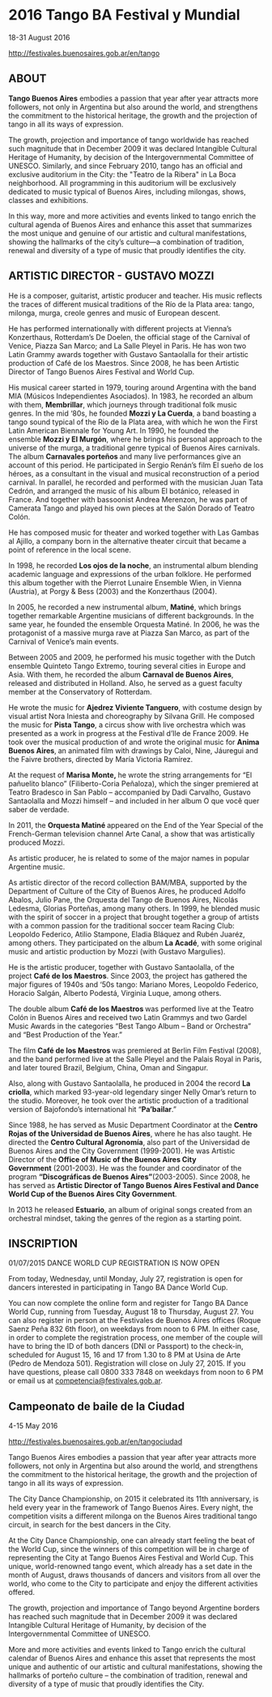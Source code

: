 2016 Tango BA Festival y Mundial
================================

18-31 August 2016


http://festivales.buenosaires.gob.ar/en/tango


## ABOUT

__Tango Buenos Aires__ embodies a passion that year after year 
attracts more followers, not only in Argentina but also around the world, and strengthens the commitment to the historical heritage, the growth and the projection of tango in all its ways of expression.

The growth, projection and importance of tango worldwide has reached such magnitude that in December 2009 it was declared Intangible Cultural Heritage of Humanity, by decision of the Intergovernmental Committee of UNESCO. Similarly, and since February 2010, tango has an official and exclusive auditorium in the City: the "Teatro de la Ribera" in La Boca neighborhood. All programming in this auditorium will be exclusively dedicated to music typical of Buenos Aires, including milongas, shows, classes and exhibitions.

In this way, more and more activities and events linked to tango enrich the cultural agenda of Buenos Aires and enhance this asset that summarizes the most unique and genuine of our artistic and cultural manifestations, showing the hallmarks of the city’s culture—a combination of tradition, renewal and diversity of a type of music that proudly identifies the city.


## ARTISTIC DIRECTOR - GUSTAVO MOZZI

He is a composer, guitarist, artistic producer and teacher. His music reflects the traces of different musical traditions of the Río de la Plata area: tango, milonga,&nbsp;murga, creole genres and music of European descent.

He has performed internationally with different projects at Vienna’s Konzerthaus, Rotterdam’s De Doelen, the official stage of the Carnival of Venice, Piazza San Marco; and La Salle Pleyel in Paris. He has won two Latin Grammy awards together with Gustavo Santaolalla for their artistic production of&nbsp;Café de los Maestros. Since 2008, he has been Artistic Director of Tango Buenos Aires Festival and World Cup.

His musical career started in 1979, touring around Argentina with the band MIA (Músicos Independientes Asociados). In 1983, he recorded an album with them,&nbsp;<strong>Membrillar</strong>, which journeys through traditional folk music genres. In the mid ‘80s, he founded&nbsp;<strong>Mozzi y La Cuerda</strong>, a band boasting a tango sound typical of the Rio de la Plata area, with which he won the First Latin American Biennale for Young Art. In 1990, he founded the ensemble&nbsp;<strong>Mozzi y El Murgón</strong>, where he brings his personal approach to the universe of the&nbsp;murga, a traditional genre typical of Buenos Aires carnivals. The album&nbsp;<strong>Carnavales porteños&nbsp;</strong>and many live performances give an account of this period. He participated in Sergio Renán’s film&nbsp;El sueño de los héroes, as a consultant in the visual and musical reconstruction of a period carnival. In parallel, he recorded and performed with the musician Juan Tata Cedrón, and arranged the music of his album&nbsp;El botánico, released in France. And together with bassoonist Andrea Merenzon, he was part of Camerata Tango and played his own pieces at the Salón Dorado of Teatro Colón.

He has composed music for theater and worked together with&nbsp;Las Gambas al Ajillo, a company born in the alternative theater circuit that became a point of reference in the local scene.

In 1998, he recorded&nbsp;<strong>Los ojos de la noche</strong>, an instrumental album blending academic language and expressions of the urban folklore. He performed this album together with the Pierrot Lunaire Ensemble Wien, in Vienna (Austria), at Porgy &amp; Bess (2003) and the&nbsp;Konzerthaus&nbsp;(2004).

In 2005, he recorded a new instrumental album,&nbsp;<strong>Matiné</strong>, which brings together remarkable Argentine musicians of different backgrounds. In the same year, he founded the ensemble Orquesta Matiné. In 2006, he was the protagonist of a massive&nbsp;murga&nbsp;rave at Piazza San Marco, as part of the Carnival of Venice’s main events.

Between 2005 and 2009, he performed his music together with the Dutch ensemble Quinteto Tango Extremo, touring several cities in Europe and Asia. With them, he recorded the album&nbsp;<strong>Carnaval de Buenos Aires</strong>, released and distributed in Holland. Also, he served as a guest faculty member at the Conservatory of Rotterdam.

He wrote the music for&nbsp;<strong>Ajedrez Viviente Tanguero</strong>, with costume design by visual artist Nora Iniesta and choreography by Silvana Grill. He composed the music for&nbsp;<strong>Pista Tango</strong>, a circus show with live orchestra which was presented as a work in progress at the Festival d’Ile de France 2009. He took over the musical production of and wrote the original music for&nbsp;<strong>Anima Buenos Aires</strong>,<strong>&nbsp;</strong>an animated film with drawings by Caloi, Nine, Jáuregui and the Faivre brothers, directed by María Victoria Ramírez.

At the request of&nbsp;<strong>Marisa Monte,&nbsp;</strong>he wrote the string arrangements for “El pañuelito blanco”&nbsp;(Filiberto-Coria Peñaloza), which the singer premiered at Teatro Bradesco in San Pablo – accompanied by Dadi Carvalho, Gustavo Santaolalla and Mozzi himself – and included in her album&nbsp;O que você quer saber de verdade.

In 2011, the&nbsp;<strong>Orquesta Matiné&nbsp;</strong>appeared on the End of the Year Special of the French-German television channel Arte Canal, a show that was artistically produced Mozzi.

As artistic producer, he is related to some of the major names in popular Argentine music.

As artistic director of the record collection BAM/MBA, supported by the Department of Culture of the City of Buenos Aires, he produced Adolfo Abalos, Julio Pane, the Orquesta del Tango de Buenos Aires, Nicolás Ledesma, Glorias Porteñas, among many others. In 1999, he blended music with the spirit of soccer in a project that brought together a group of artists with a common passion for the traditional soccer team Racing Club: Leopoldo Federico, Atilio Stampone, Eladia Bláquez and Rubén Juaréz, among others. They participated on the album&nbsp;<strong>La Acadé</strong>, with some original music and artistic production by Mozzi (with Gustavo Margulies).

He is the artistic producer, together with Gustavo Santaolalla, of the project&nbsp;<strong>Café de los Maestros</strong>. Since 2003, the project has gathered the major figures of 1940s and ‘50s tango: Mariano Mores, Leopoldo Federico, Horacio Salgán, Alberto Podestá, Virginia Luque, among others.

The double album&nbsp;<strong>Café de los Maestros&nbsp;</strong>was performed live at the Teatro Colón in Buenos Aires and received two Latin Grammys and two Gardel Music Awards in the categories “Best Tango Album – Band or Orchestra” and “Best Production of the Year.”

The film&nbsp;<strong>Café de los Maestros&nbsp;</strong>was premiered at Berlin Film Festival (2008), and the band performed live at the Salle Pleyel and the Palais Royal in Paris, and later toured Brazil, Belgium, China, Oman and Singapur.

Also, along with Gustavo Santaolalla, he produced in 2004 the record&nbsp;<strong>La criolla</strong>, which marked 93-year-old legendary singer Nelly Omar’s return to the studio. Moreover, he took over the artistic production of a traditional version of Bajofondo’s international hit “<strong>Pa’bailar</strong>.”

Since 1988, he has served as Music Department Coordinator at the&nbsp;<strong>Centro Rojas of the Universidad de Buenos Aires</strong>,&nbsp;where he has also taught. He directed the&nbsp;<strong>Centro Cultural&nbsp;Agronomía</strong>, also part of the&nbsp;Universidad de Buenos Aires&nbsp;and the City Government (1999-2001). He was Artistic Director of the<strong>&nbsp;Office of Music of the Buenos Aires City Government</strong>&nbsp;(2001-2003). He was the founder and coordinator of the program&nbsp;<strong>“Discográficas de Buenos Aires”</strong>(2003-2005). Since 2008, he has served as&nbsp;<strong>Artistic Director of Tango Buenos Aires Festival and Dance World Cup&nbsp;of the Buenos Aires City Government</strong>.

In 2013 he released&nbsp;<strong>Estuario</strong>, an album of original songs created from an orchestral mindset, taking the genres of the region as a starting point.


## INSCRIPTION


01/07/2015
DANCE WORLD CUP REGISTRATION IS NOW OPEN

From today, Wednesday, until Monday, July 27, registration is open for dancers interested in participating in Tango BA Dance World Cup.

You can now complete the online form and register for Tango BA Dance World Cup, running from Tuesday, August 18 to Thursday, August 27. You can also register in person at the Festivales de Buenos Aires offices (Roque Saenz Peña 832 6th floor), on weekdays from noon to 6 PM. In either case, in order to complete the registration process, one member of the couple will have to bring the ID of both dancers (DNI or Passport) to the check-in, scheduled for August 15, 16 and 17 from 1.30 to 8 PM at Usina de Arte (Pedro de Mendoza 501). Registration will close on July 27, 2015. If you have questions, please call 0800 333 7848 on weekdays from noon to 6 PM or email us at competencia@festivales.gob.ar. 


## Campeonato de baile de la Ciudad

4-15 May 2016

http://festivales.buenosaires.gob.ar/en/tangociudad

Tango Buenos Aires embodies a passion that year after year attracts more followers, not only in Argentina but also around the world, and strengthens the commitment to the historical heritage, the growth and the projection of tango in all its ways of expression.

The City Dance Championship, on 2015 it celebrated its 11th anniversary, is held every year in the framework of Tango Buenos Aires. Every night, the competition visits a different milonga on the Buenos Aires traditional tango circuit, in search for the best dancers in the City.

At the City Dance Championship, one can already start feeling the beat of the World Cup, since the winners of this competition will be in charge of representing the City at Tango Buenos Aires Festival and World Cup. This unique, world-renowned tango event, which already has a set date in the month of August, draws thousands of dancers and visitors from all over the world, who come to the City to participate and enjoy the different activities offered.

The growth, projection and importance of Tango beyond Argentine borders has reached such magnitude that in December 2009 it was declared Intangible Cultural Heritage of Humanity, by decision of the Intergovernmental Committee of UNESCO.

More and more activities and events linked to Tango enrich the cultural calendar of Buenos Aires and enhance this asset that represents the most unique and authentic of our artistic and cultural manifestations, showing the hallmarks of porteño culture – the combination of tradition, renewal and diversity of a type of music that proudly identifies the City.
